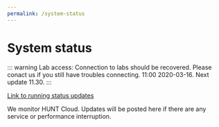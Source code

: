 ```yaml
---
permalink: /system-status
---
```


# System status

::: warning Lab access:
Connection to labs should be recovered. Please conact us if you still have troubles connecting. 11:00 2020-03-16. Next update 11.30.
:::

[Link to running status updates](https://docs.google.com/document/d/1_LfsbgSTa08R8C8LNc4T8lpaxu5cdc2Oq80IXtO6P4A/edit?usp=sharing)

We monitor HUNT Cloud. Updates will be posted here if there are any service or performance interruption.

